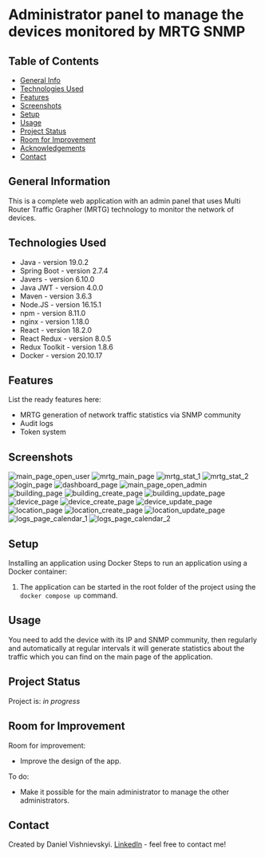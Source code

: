 # Administrator panel to manage the devices monitored by MRTG SNMP

## Table of Contents
* [General Info](#general-information)
* [Technologies Used](#technologies-used)
* [Features](#features)
* [Screenshots](#screenshots)
* [Setup](#setup)
* [Usage](#usage)
* [Project Status](#project-status)
* [Room for Improvement](#room-for-improvement)
* [Acknowledgements](#acknowledgements)
* [Contact](#contact)
<!-- * [License](#license) -->


## General Information
This is a complete web application with an admin panel that uses Multi Router Traffic Grapher (MRTG) technology to monitor the network of devices.  


## Technologies Used
- Java - version 19.0.2
- Spring Boot - version 2.7.4
- Javers - version 6.10.0
- Java JWT - version 4.0.0
- Maven - version 3.6.3
- Node.JS - version 16.15.1
- npm - version 8.11.0
- nginx - version 1.18.0
- React - version 18.2.0
- React Redux - version 8.0.5
- Redux Toolkit - version 1.8.6
- Docker - version 20.10.17




## Features
List the ready features here:
- MRTG generation of network traffic statistics via SNMP community
- Audit logs
- Token system


## Screenshots
![main_page_open_user](https://github.com/DanielVsh/Admin-panel-monitoring-devices-MRTG-SNMP/assets/103316975/1b3bab34-4821-45dc-b11c-14a38b03d63c)
![mrtg_main_page](https://github.com/DanielVsh/Admin-panel-monitoring-devices-MRTG-SNMP/assets/103316975/5c0994d7-433d-46e6-ac92-1d52fac9cf21)
![mrtg_stat_1](https://github.com/DanielVsh/Admin-panel-monitoring-devices-MRTG-SNMP/assets/103316975/53f0a027-cabb-4297-9dc0-c4a36c86d33a)
![mrtg_stat_2](https://github.com/DanielVsh/Admin-panel-monitoring-devices-MRTG-SNMP/assets/103316975/ad7f5692-b2b4-40f6-a556-46912a106398)
![login_page](https://github.com/DanielVsh/Admin-panel-monitoring-devices-MRTG-SNMP/assets/103316975/9be964f0-cc5d-4ac6-9d19-7943288c68ae)
![dashboard_page](https://github.com/DanielVsh/Admin-panel-monitoring-devices-MRTG-SNMP/assets/103316975/c430199e-bf5c-4349-8551-b2d21ed3cde1)
![main_page_open_admin](https://github.com/DanielVsh/Admin-panel-monitoring-devices-MRTG-SNMP/assets/103316975/e2c35d71-7414-4e39-a88c-4937573e5277)
![building_page](https://github.com/DanielVsh/Admin-panel-monitoring-devices-MRTG-SNMP/assets/103316975/555a6cfc-1ed3-4957-ae34-983a5468e0b8)
![building_create_page](https://github.com/DanielVsh/Admin-panel-monitoring-devices-MRTG-SNMP/assets/103316975/8982cc69-cb27-49f7-9bc8-6f6d2223996a)
![building_update_page](https://github.com/DanielVsh/Admin-panel-monitoring-devices-MRTG-SNMP/assets/103316975/1a457580-8b88-4d6a-aafc-37619ddc48e0)
![device_page](https://github.com/DanielVsh/Admin-panel-monitoring-devices-MRTG-SNMP/assets/103316975/bf7bb550-c324-4e3a-8148-958545ec7eb9)
![device_create_page](https://github.com/DanielVsh/Admin-panel-monitoring-devices-MRTG-SNMP/assets/103316975/6f1ff830-8644-4438-a44f-a8482e68ad0f)
![device_update_page](https://github.com/DanielVsh/Admin-panel-monitoring-devices-MRTG-SNMP/assets/103316975/c823e41a-722e-4b53-8086-5613c08e8e12)
![location_page](https://github.com/DanielVsh/Admin-panel-monitoring-devices-MRTG-SNMP/assets/103316975/d95f9a01-45df-44eb-9333-788a653ecf28)
![location_create_page](https://github.com/DanielVsh/Admin-panel-monitoring-devices-MRTG-SNMP/assets/103316975/d5e3cbdd-4f3a-4331-8cc1-2d53c7667f09)
![location_update_page](https://github.com/DanielVsh/Admin-panel-monitoring-devices-MRTG-SNMP/assets/103316975/b61a21dd-0da2-4040-9bb2-07b09c920662)
![logs_page_calendar_1](https://github.com/DanielVsh/Admin-panel-monitoring-devices-MRTG-SNMP/assets/103316975/52fe0c2b-13a0-44b9-a0c2-8988de692378)
![logs_page_calendar_2](https://github.com/DanielVsh/Admin-panel-monitoring-devices-MRTG-SNMP/assets/103316975/13c409ad-f594-406d-be97-8923c20db016)


## Setup
Installing an application using Docker
Steps to run an application using a Docker container:
   1. The application can be started in the root folder of the project using the `docker compose up` command.


## Usage
You need to add the device with its IP and SNMP community, then regularly and automatically at regular intervals it will generate statistics about the traffic which you can find on the main page of the application.


## Project Status
Project is: _in progress_


## Room for Improvement
Room for improvement:
- Improve the design of the app.


To do:
- Make it possible for the main administrator to manage the other administrators. 



## Contact
Created by Daniel Vishnievskyi. 
[LinkedIn](https://linkedin.com/in/daniel-vishnievskyi) - feel free to contact me!


<!-- Optional -->
<!-- ## License -->
<!-- This project is open source and available under the [... License](). -->

<!-- You don't have to include all sections - just the one's relevant to your project -->
